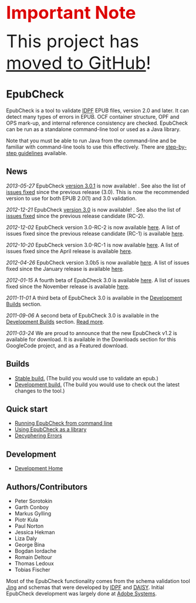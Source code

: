 <h1><font color='#DD0000' size='28'>Important Note</font></h1>

<font size='28'>This project has <a href='https://github.com/IDPF/epubcheck'>moved to GitHub</a>!</font>

# EpubCheck #

EpubCheck is a tool to validate [IDPF](http://www.idpf.org) EPUB files, version 2.0 and later. It can detect many types of errors in EPUB. OCF container structure, OPF and OPS mark-up, and internal reference consistency are checked. EpubCheck can be run as a standalone command-line tool or used as a Java library.

Note that you must be able to run Java from the command-line and be familiar with command-line tools to use this effectively. There are <a href='http://blog.threepress.org/2010/12/16/running-epubcheck-on-your-computer/'>step-by-step guidelines</a> available.

## News ##

_2013-05-27_  EpubCheck [version 3.0.1](https://code.google.com/p/epubcheck/downloads/detail?name=epubcheck-3.0.1.zip) is now available! . See also the list of [issues fixed](https://code.google.com/p/epubcheck/issues/list?can=1&q=Milestone%3D3.0.1) since the previous release (3.0). This is now the recommended version to use for both EPUB 2.0(1) and 3.0 validation.

_2012-12-21_  EpubCheck [version 3.0](https://code.google.com/p/epubcheck/downloads/detail?name=epubcheck-3.0.zip) is now available! . See also the list of [issues fixed](https://code.google.com/p/epubcheck/issues/list?can=1&q=closed-after%3A2012%2F12%2F02++closed-before%3A2012%2F12%2F22) since the previous release candidate (RC-2).

_2012-12-02_  EpubCheck version 3.0-RC-2 is now available [here](http://code.google.com/p/epubcheck/downloads/detail?name=epubcheck-3.0-RC-2.zip). A list of issues fixed since the previous release candidate (RC-1) is available [here](http://code.google.com/p/epubcheck/issues/list?can=1&q=closed-after%3A2012%2F10%2F20++closed-before%3A2012%2F12%2F02).

_2012-10-20_ EpubCheck version 3.0-RC-1 is now available [here](http://code.google.com/p/epubcheck/downloads/detail?name=epubcheck-3.0-RC-1.zip&can=2&q=#makechanges). A list of issues fixed since the April release is available [here](http://code.google.com/p/epubcheck/issues/list?can=1&q=label%3AMilestone-3.0.0).

_2012-04-26_ EpubCheck version 3.0b5 is now available [here](http://code.google.com/p/epubcheck/downloads/detail?name=epubcheck-3.0b5.zip). A list of issues fixed since the January release is available [here](http://code.google.com/p/epubcheck/issues/list?can=1&q=Milestone%3DApril2012+&colspec=ID+Type+Status+Priority+Milestone+Owner+Summary&cells=tiles).

_2012-01-15_ A fourth beta of EpubCheck 3.0 is available [here](http://code.google.com/p/epubcheck/downloads/detail?name=epubcheck-3.0b4.zip). A list of issues fixed since the November release is available [here](http://code.google.com/p/epubcheck/issues/list?can=1&q=Milestone%3D30b4+&colspec=ID+Type+Status+Priority+Milestone+Owner+Summary&cells=tiles).

_2011-11-01_ A third beta of EpubCheck 3.0 is available in the [Development Builds](http://code.google.com/p/epubcheck/downloads/list?can=2&q=Build-Development) section.


_2011-09-06_ A second beta of EpubCheck 3.0 is available in the [Development Builds](http://code.google.com/p/epubcheck/downloads/list?can=2&q=Build-Development) section. [Read more](EPUBCheck30.md).

_2011-03-24_ We are proud to announce that the new EpubCheck v1.2 is available for download. It is available in the Downloads section for this GoogleCode project, and as a Featured download.

## Builds ##

  * [Stable build.](http://code.google.com/p/epubcheck/downloads/list?can=2&q=Build-Stable) (The build you would use to validate an epub.)
  * [Development build.](http://code.google.com/p/epubcheck/downloads/list?can=2&q=Build-Development) (The build you would use to check out the latest changes to the tool.)

## Quick start ##

  * [Running EpubCheck from command line](Running.md)
  * [Using EpubCheck as a library](Library.md)
  * [Decyphering Errors](Errors.md)

## Development ##

  * [Development Home](Development.md)

## Authors/Contributors ##

  * Peter Sorotokin
  * Garth Conboy
  * Markus Gylling
  * Piotr Kula
  * Paul Norton
  * Jessica Hekman
  * Liza Daly
  * George Bina
  * Bogdan Iordache
  * Romain Deltour
  * Thomas Ledoux
  * Tobias Fischer

Most of the EpubCheck functionality comes from the schema validation tool [Jing](http://www.thaiopensource.com/relaxng/jing.html) and schemas that were developed by [IDPF](http://www.idpf.org) and [DAISY](http://www.daisy.org/). Initial EpubCheck development was largely done at [Adobe Systems](http://www.adobe.com).